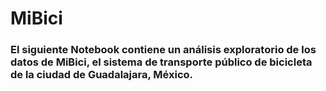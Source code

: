 # MiBici
### El siguiente Notebook contiene un análisis exploratorio de los datos de MiBici, el sistema de transporte público de bicicleta de la ciudad de Guadalajara, México.

